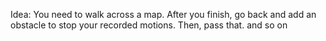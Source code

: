 Idea: You need to walk across a map. After you finish, go back and add an obstacle to stop your recorded motions. Then, pass that. and so on